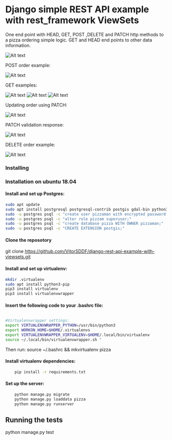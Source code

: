 # Django simple REST API example with rest_framework ViewSets

One end point with HEAD, GET, POST ,DELETE and PATCH http methods to a pizza ordering simple logic.
GET and HEAD end points to other data information.

![Alt text](test_images/api_root.png?raw=true "API root")

POST order example:

![Alt text](test_images/order_pizza_berlin.png?raw=true "Example off order creation")

GET examples:

![Alt text](test_images/order_list.png?raw=true "list orders through GET")
![Alt text](test_images/get_order.png?raw=true "get  order through GET")
![Alt text](test_images/filter_order.png?raw=true "filter orders through GET")

Updating order using PATCH:

![Alt text](test_images/update_order_patch.png?raw=true "orders PATCH")

PATCH validation response:

![Alt text](test_images/change_status.png?raw=true "validation in PATCH update")

DELETE order example:

![Alt text](test_images/order_delete.png?raw=true "validation in PATCH update")

### Installing

### Installation on ubuntu 18.04


#### Install and set up Postgres:

``` bash
sudo apt update
sudo apt install postgresql postgresql-contrib postgis gdal-bin python3.6-dev libpq-dev git
sudo -u postgres psql -c "create user pizzaman with encrypted password 'peperoni';"
sudo -u postgres psql -c "alter role pizzam superuser;"
sudo -u postgres psql -c "create database pizza WITH OWNER pizzaman;"
sudo -u postgres psql -c "CREATE EXTENSION postgis;"
```

#### Clone the reposotory

git clone https://github.com/VitorSDDF/django-rest-api-example-with-viewsets.git


#### Install and set up virtualenv:

``` bash
mkdir .virtualenv
sudo apt install python3-pip
pip3 install virtualenv
pip3 install virtualenvwrapper
```

#### Insert the following code to your .bashrc file:

``` bash

#Virtualenvwrapper settings:
export VIRTUALENVWRAPPER_PYTHON=/usr/bin/python3
export WORKON_HOME=$HOME/.virtualenvs
export VIRTUALENVWRAPPER_VIRTUALENV=$HOME/.local/bin/virtualenv
source ~/.local/bin/virtualenvwrapper.sh "

```
Then run:
source ~/.bashrc && mkvirtualenv pizza

#### Install virtualenv dependencies:

``` bash
    pip install -r requirements.txt
```

#### Set up the server:
``` bash
    python manage.py migrate
    python manage.py loaddata pizza
    python manage.py runserver
```

## Running the tests

python manage.py test



